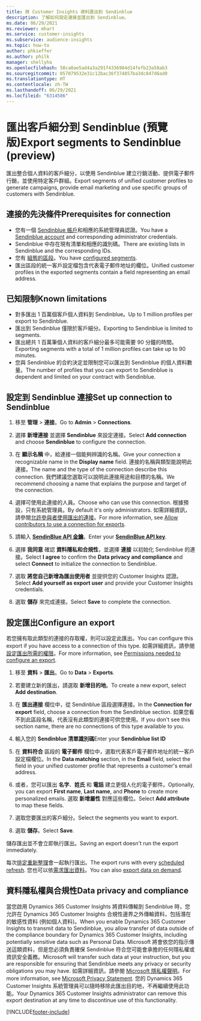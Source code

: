 ```yaml
---
title: 將 Customer Insights 資料匯出到 Sendinblue
description: 了解如何設定連接並匯出到 Sendinblue。
ms.date: 06/29/2021
ms.reviewer: mhart
ms.service: customer-insights
ms.subservice: audience-insights
ms.topic: how-to
author: phkieffer
ms.author: philk
manager: shellyha
ms.openlocfilehash: 58ca0ae5ad4a3a291f4336984d14fefb23a58ab3
ms.sourcegitcommit: 057079532e31c12bac36f374857ba3dc847d6ad0
ms.translationtype: HT
ms.contentlocale: zh-TW
ms.lasthandoff: 06/29/2021
ms.locfileid: "6314586"
---
```

# <a name="export-segments-to-sendinblue-preview"></a><span data-ttu-id="b4a4c-103">匯出客戶細分到 Sendinblue (預覽版)</span><span class="sxs-lookup"><span data-stu-id="b4a4c-103">Export segments to Sendinblue (preview)</span></span>

<span data-ttu-id="b4a4c-104">匯出整合個人資料的客戶細分，以使用 Sendinblue 建立行銷活動、提供電子郵件行銷，並使用特定客戶群組。</span><span class="sxs-lookup"><span data-stu-id="b4a4c-104">Export segments of unified customer profiles to generate campaigns, provide email marketing and use specific groups of customers with Sendinblue.</span></span>

## <a name="prerequisites-for-connection"></a><span data-ttu-id="b4a4c-105">連接的先決條件</span><span class="sxs-lookup"><span data-stu-id="b4a4c-105">Prerequisites for connection</span></span>

-   <span data-ttu-id="b4a4c-106">您有一個 [Sendinblue 帳戶](https://www.sendinblue.com/)和相應的系統管理員認證。</span><span class="sxs-lookup"><span data-stu-id="b4a4c-106">You have a [Sendinblue account](https://www.sendinblue.com/) and corresponding administrator credentials.</span></span>
-   <span data-ttu-id="b4a4c-107">Sendinblue 中存在現有清單和相應的識別碼。</span><span class="sxs-lookup"><span data-stu-id="b4a4c-107">There are existing lists in Sendinblue and the corresponding IDs.</span></span>
-   <span data-ttu-id="b4a4c-108">您有 [組態的區段](segments.md)。</span><span class="sxs-lookup"><span data-stu-id="b4a4c-108">You have [configured segments](segments.md).</span></span>
-   <span data-ttu-id="b4a4c-109">匯出區段的統一客戶設定檔包含代表電子郵件地址的欄位。</span><span class="sxs-lookup"><span data-stu-id="b4a4c-109">Unified customer profiles in the exported segments contain a field representing an email address.</span></span>

## <a name="known-limitations"></a><span data-ttu-id="b4a4c-110">已知限制</span><span class="sxs-lookup"><span data-stu-id="b4a4c-110">Known limitations</span></span>

- <span data-ttu-id="b4a4c-111">對多匯出 1 百萬個客戶個人資料到 Sendinblue。</span><span class="sxs-lookup"><span data-stu-id="b4a4c-111">Up to 1 million profiles per export to Sendinblue.</span></span>
- <span data-ttu-id="b4a4c-112">匯出到 Sendinblue 僅限於客戶細分。</span><span class="sxs-lookup"><span data-stu-id="b4a4c-112">Exporting to Sendinblue is limited to segments.</span></span>
- <span data-ttu-id="b4a4c-113">匯出總共 1 百萬筆個人資料的客戶細分最多可能需要 90 分鐘的時間。</span><span class="sxs-lookup"><span data-stu-id="b4a4c-113">Exporting segments with a total of 1 million profiles can take up to 90 minutes.</span></span> 
- <span data-ttu-id="b4a4c-114">您與 Sendinblue 的合約決定並限制您可以匯出到 Sendinblue 的個人資料數量。</span><span class="sxs-lookup"><span data-stu-id="b4a4c-114">The number of profiles that you can export to Sendinblue is dependent and limited on your contract with Sendinblue.</span></span>

## <a name="set-up-connection-to-sendinblue"></a><span data-ttu-id="b4a4c-115">設定到 Sendinblue 連接</span><span class="sxs-lookup"><span data-stu-id="b4a4c-115">Set up connection to Sendinblue</span></span>

1. <span data-ttu-id="b4a4c-116">移至 **管理** > **連接**。</span><span class="sxs-lookup"><span data-stu-id="b4a4c-116">Go to **Admin** > **Connections**.</span></span>

1. <span data-ttu-id="b4a4c-117">選擇 **新增連接** 並選擇 **Sendinblue** 來設定連接。</span><span class="sxs-lookup"><span data-stu-id="b4a4c-117">Select **Add connection** and choose **Sendinblue** to configure the connection.</span></span>

1. <span data-ttu-id="b4a4c-118">在 **顯示名稱** 中，給連接一個能夠辨識的名稱。</span><span class="sxs-lookup"><span data-stu-id="b4a4c-118">Give your connection a recognizable name in the **Display name** field.</span></span> <span data-ttu-id="b4a4c-119">連接的名稱與類型能說明此連接。</span><span class="sxs-lookup"><span data-stu-id="b4a4c-119">The name and the type of the connection describe this connection.</span></span> <span data-ttu-id="b4a4c-120">我們建議您選取可以說明此連接用途和目標的名稱。</span><span class="sxs-lookup"><span data-stu-id="b4a4c-120">We recommend choosing a name that explains the purpose and target of the connection.</span></span>

1. <span data-ttu-id="b4a4c-121">選擇可使用此連接的人員。</span><span class="sxs-lookup"><span data-stu-id="b4a4c-121">Choose who can use this connection.</span></span> <span data-ttu-id="b4a4c-122">根據預設，只有系統管理員。</span><span class="sxs-lookup"><span data-stu-id="b4a4c-122">By default it's only administrators.</span></span> <span data-ttu-id="b4a4c-123">如需詳細資訊，請參閱[允許參與者使用匯出的連接](connections.md#allow-contributors-to-use-a-connection-for-exports)。</span><span class="sxs-lookup"><span data-stu-id="b4a4c-123">For more information, see [Allow contributors to use a connection for exports](connections.md#allow-contributors-to-use-a-connection-for-exports).</span></span>

1. <span data-ttu-id="b4a4c-124">請輸入 **[SendinBlue API 金鑰](https://developers.sendinblue.com/docs/getting-started#:~:text=Get%20your%20API%20key&text=You%20can%20create%20one%20from,your%20settings%20This%20API%20key)**。</span><span class="sxs-lookup"><span data-stu-id="b4a4c-124">Enter your **[SendinBlue API key](https://developers.sendinblue.com/docs/getting-started#:~:text=Get%20your%20API%20key&text=You%20can%20create%20one%20from,your%20settings%20This%20API%20key)**.</span></span>

1. <span data-ttu-id="b4a4c-125">選擇 **我同意** 確認 **資料隱私和合規性**，並選擇 **連接** 以初始化 Sendinblue 的連接。</span><span class="sxs-lookup"><span data-stu-id="b4a4c-125">Select **I agree** to confirm the **Data privacy and compliance** and select **Connect** to initialize the connection to Sendinblue.</span></span>

1. <span data-ttu-id="b4a4c-126">選取 **將您自己新增為匯出使用者** 並提供您的 Customer Insights 認證。</span><span class="sxs-lookup"><span data-stu-id="b4a4c-126">Select **Add yourself as export user** and provide your Customer Insights credentials.</span></span>

1. <span data-ttu-id="b4a4c-127">選取 **儲存** 來完成連接。</span><span class="sxs-lookup"><span data-stu-id="b4a4c-127">Select **Save** to complete the connection.</span></span>

## <a name="configure-an-export"></a><span data-ttu-id="b4a4c-128">設定匯出</span><span class="sxs-lookup"><span data-stu-id="b4a4c-128">Configure an export</span></span>

<span data-ttu-id="b4a4c-129">若您擁有取此類型的連接的存取權，則可以設定此匯出。</span><span class="sxs-lookup"><span data-stu-id="b4a4c-129">You can configure this export if you have access to a connection of this type.</span></span> <span data-ttu-id="b4a4c-130">如需詳細資訊，請參閱[設定匯出所需的權限](export-destinations.md#set-up-a-new-export)。</span><span class="sxs-lookup"><span data-stu-id="b4a4c-130">For more information, see [Permissions needed to configure an export](export-destinations.md#set-up-a-new-export).</span></span>

1. <span data-ttu-id="b4a4c-131">移至 **資料** > **匯出**。</span><span class="sxs-lookup"><span data-stu-id="b4a4c-131">Go to **Data** > **Exports**.</span></span>

1. <span data-ttu-id="b4a4c-132">若要建立新的匯出，請選取 **新增目的地**。</span><span class="sxs-lookup"><span data-stu-id="b4a4c-132">To create a new export, select **Add destination**.</span></span>

1. <span data-ttu-id="b4a4c-133">在 **匯出連接** 欄位中，從 Sendinblue 區段選擇連接。</span><span class="sxs-lookup"><span data-stu-id="b4a4c-133">In the **Connection for export** field, choose a connection from the Sendinblue section.</span></span> <span data-ttu-id="b4a4c-134">如果您看不到此區段名稱，代表沒有此類型的連接可供您使用。</span><span class="sxs-lookup"><span data-stu-id="b4a4c-134">If you don't see this section name, there are no connections of this type available to you.</span></span>

1. <span data-ttu-id="b4a4c-135">輸入您的 **Sendinblue 清單識別碼**</span><span class="sxs-lookup"><span data-stu-id="b4a4c-135">Enter your **Sendinblue list ID**</span></span> 

1. <span data-ttu-id="b4a4c-136">在 **資料符合** 區段的 **電子郵件** 欄位中，選取代表客戶電子郵件地址的統一客戶設定檔欄位。</span><span class="sxs-lookup"><span data-stu-id="b4a4c-136">In the **Data matching** section, in the **Email** field, select the field in your unified customer profile that represents a customer's email address.</span></span> 

1. <span data-ttu-id="b4a4c-137">或者，您可以匯出 **名字**、**姓氏** 和 **電話** 建立更個人化的電子郵件。</span><span class="sxs-lookup"><span data-stu-id="b4a4c-137">Optionally, you can export **First name**, **Last name**, and **Phone**  to create more personalized emails.</span></span> <span data-ttu-id="b4a4c-138">選取 **新增屬性** 對應這些欄位。</span><span class="sxs-lookup"><span data-stu-id="b4a4c-138">Select **Add attribute** to map these fields.</span></span>

1. <span data-ttu-id="b4a4c-139">選取您要匯出的客戶細分。</span><span class="sxs-lookup"><span data-stu-id="b4a4c-139">Select the segments you want to export.</span></span> 

1. <span data-ttu-id="b4a4c-140">選取 **儲存**。</span><span class="sxs-lookup"><span data-stu-id="b4a4c-140">Select **Save**.</span></span>

<span data-ttu-id="b4a4c-141">儲存匯出並不會立即執行匯出。</span><span class="sxs-lookup"><span data-stu-id="b4a4c-141">Saving an export doesn't run the export immediately.</span></span>

<span data-ttu-id="b4a4c-142">每次[排定重新整理](system.md#schedule-tab)會一起執行匯出。</span><span class="sxs-lookup"><span data-stu-id="b4a4c-142">The export runs with every [scheduled refresh](system.md#schedule-tab).</span></span> <span data-ttu-id="b4a4c-143">您也可以依[需求匯出資料](export-destinations.md#run-exports-on-demand)。</span><span class="sxs-lookup"><span data-stu-id="b4a4c-143">You can also [export data on demand](export-destinations.md#run-exports-on-demand).</span></span> 


## <a name="data-privacy-and-compliance"></a><span data-ttu-id="b4a4c-144">資料隱私權與合規性</span><span class="sxs-lookup"><span data-stu-id="b4a4c-144">Data privacy and compliance</span></span>

<span data-ttu-id="b4a4c-145">當您啟用 Dynamics 365 Customer Insights 將資料傳輸到 Sendinblue 時，您允許在 Dynamics 365 Customer Insights 合規性邊界之外傳輸資料，包括潛在的敏感性資料 (例如個人資料)。</span><span class="sxs-lookup"><span data-stu-id="b4a4c-145">When you enable Dynamics 365 Customer Insights to transmit data to Sendinblue, you allow transfer of data outside of the compliance boundary for Dynamics 365 Customer Insights, including potentially sensitive data such as Personal Data.</span></span> <span data-ttu-id="b4a4c-146">Microsoft 將會依您的指示傳送這類資料，但是您必須負責確保 Sendinblue 符合您可能會承擔的任何隱私權或資訊安全義務。</span><span class="sxs-lookup"><span data-stu-id="b4a4c-146">Microsoft will transfer such data at your instruction, but you are responsible for ensuring that Sendinblue meets any privacy or security obligations you may have.</span></span> <span data-ttu-id="b4a4c-147">如需詳細資訊，請參閱 [Microsoft 隱私權聲明](https://go.microsoft.com/fwlink/?linkid=396732)。</span><span class="sxs-lookup"><span data-stu-id="b4a4c-147">For more information, see [Microsoft Privacy Statement](https://go.microsoft.com/fwlink/?linkid=396732).</span></span>
<span data-ttu-id="b4a4c-148">您的 Dynamics 365 Customer Insights 系統管理員可以隨時移除此匯出目的地，不再繼續使用此功能。</span><span class="sxs-lookup"><span data-stu-id="b4a4c-148">Your Dynamics 365 Customer Insights administrator can remove this export destination at any time to discontinue use of this functionality.</span></span>


[!INCLUDE[footer-include](../includes/footer-banner.md)]
